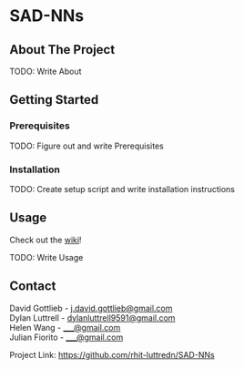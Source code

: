 <!--
Template based on https://github.com/othneildrew/Best-README-Template
-->
# SAD-NNs


<!-- ABOUT THE PROJECT -->
## About The Project

TODO: Write About



<!-- GETTING STARTED -->
## Getting Started
### Prerequisites

TODO: Figure out and write Prerequisites

<!-- Template
This is an example of how to list things you need to use the software and how to install them.
* npm
  ```sh
  npm install npm@latest -g
  ```
-->

### Installation

TODO: Create setup script and write installation instructions

<!-- Template
_Below is an example of how you can instruct your audience on installing and setting up your app. This template doesn't rely on any external dependencies or services._

1. Get a free API Key at [https://example.com](https://example.com)
2. Clone the repo
   ```sh
   git clone https://github.com/your_username_/Project-Name.git
   ```
3. Install NPM packages
   ```sh
   npm install
   ```
4. Enter your API in `config.js`
   ```js
   const API_KEY = 'ENTER YOUR API';
   ```
-->



<!-- USAGE EXAMPLES -->
## Usage
Check out the [wiki](https://github.com/rhit-luttredn/SAD-NNs/wiki)!

TODO: Write Usage

<!-- Template
Use this space to show useful examples of how a project can be used. Additional screenshots, code examples and demos work well in this space. You may also link to more resources.

_For more examples, please refer to the [Documentation](https://example.com)_
-->



<!-- CONTACT -->
## Contact

David Gottlieb - j.david.gottlieb@gmail.com \
Dylan Luttrell - dylanluttrell9591@gmail.com \
Helen Wang - ___@gmail.com \
Julian Fiorito - ___@gmail.com

Project Link: https://github.com/rhit-luttredn/SAD-NNs


<!-- MARKDOWN LINKS & IMAGES -->
<!-- https://www.markdownguide.org/basic-syntax/#reference-style-links -->

<!-- Template
[contributors-shield]: https://img.shields.io/github/contributors/othneildrew/Best-README-Template.svg?style=for-the-badge
-->
